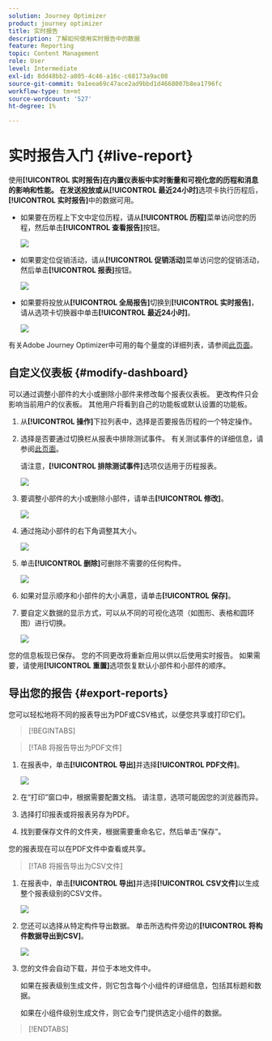 ```yaml
---
solution: Journey Optimizer
product: journey optimizer
title: 实时报告
description: 了解如何使用实时报告中的数据
feature: Reporting
topic: Content Management
role: User
level: Intermediate
exl-id: 8dd48bb2-a805-4c46-a16c-c68173a9ac08
source-git-commit: 9a1eea69c47ace2ad9bbd1d4668007b8ea1796fc
workflow-type: tm+mt
source-wordcount: '527'
ht-degree: 1%

---
```


# 实时报告入门 {#live-report}

使用&#x200B;**[!UICONTROL 实时报告]**在内置仪表板中实时衡量和可视化您的历程和消息的影响和性能。
在发送投放或从**[!UICONTROL 最近24小时]**&#x200B;选项卡执行历程后，**[!UICONTROL 实时报告]**&#x200B;中的数据可用。

* 如果要在历程上下文中定位历程，请从&#x200B;**[!UICONTROL 历程]**&#x200B;菜单访问您的历程，然后单击&#x200B;**[!UICONTROL 查看报告]**&#x200B;按钮。

  ![](assets/report_journey.png)

* 如果要定位促销活动，请从&#x200B;**[!UICONTROL 促销活动]**&#x200B;菜单访问您的促销活动，然后单击&#x200B;**[!UICONTROL 报表]**&#x200B;按钮。

  ![](assets/report_campaign.png)

* 如果要将投放从&#x200B;**[!UICONTROL 全局报告]**&#x200B;切换到&#x200B;**[!UICONTROL 实时报告]**，请从选项卡切换器中单击&#x200B;**[!UICONTROL 最近24小时]**。

  ![](assets/report_3.png)

有关Adobe Journey Optimizer中可用的每个量度的详细列表，请参阅[此页面](#list-of-components-live)。

## 自定义仪表板 {#modify-dashboard}

可以通过调整小部件的大小或删除小部件来修改每个报表仪表板。 更改构件只会影响当前用户的仪表板。 其他用户将看到自己的功能板或默认设置的功能板。

1. 从&#x200B;**[!UICONTROL 操作]**&#x200B;下拉列表中，选择是否要报告历程的一个特定操作。

1. 选择是否要通过切换栏从报表中排除测试事件。 有关测试事件的详细信息，请参阅[此页面](../building-journeys/testing-the-journey.md)。

   请注意，**[!UICONTROL 排除测试事件]**&#x200B;选项仅适用于历程报表。

   ![](assets/report_modify_6.png)

1. 要调整小部件的大小或删除小部件，请单击&#x200B;**[!UICONTROL 修改]**。

   ![](assets/report_modify_7.png)

1. 通过拖动小部件的右下角调整其大小。

   ![](assets/report_modify_8.png)

1. 单击&#x200B;**[!UICONTROL 删除]**&#x200B;可删除不需要的任何构件。

   ![](assets/report_modify_9.png)

1. 如果对显示顺序和小部件的大小满意，请单击&#x200B;**[!UICONTROL 保存]**。

1. 要自定义数据的显示方式，可以从不同的可视化选项（如图形、表格和圆环图）进行切换。

   ![](assets/report_modify_11.png)

您的信息板现已保存。 您的不同更改将重新应用以供以后使用实时报告。 如果需要，请使用&#x200B;**[!UICONTROL 重置]**&#x200B;选项恢复默认小部件和小部件的顺序。

## 导出您的报告 {#export-reports}

您可以轻松地将不同的报表导出为PDF或CSV格式，以便您共享或打印它们。

>[!BEGINTABS]

>[!TAB 将报告导出为PDF文件]

1. 在报表中，单击&#x200B;**[!UICONTROL 导出]**&#x200B;并选择&#x200B;**[!UICONTROL PDF文件]**。

   ![](assets/export_6.png)

1. 在“打印”窗口中，根据需要配置文档。 请注意，选项可能因您的浏览器而异。

1. 选择打印报表或将报表另存为PDF。

1. 找到要保存文件的文件夹，根据需要重命名它，然后单击“保存”。

您的报表现在可以在PDF文件中查看或共享。

>[!TAB 将报告导出为CSV文件]

1. 在报表中，单击&#x200B;**[!UICONTROL 导出]**&#x200B;并选择&#x200B;**[!UICONTROL CSV文件]**&#x200B;以生成整个报表级别的CSV文件。

   ![](assets/export_4.png)

1. 您还可以选择从特定构件导出数据。 单击所选构件旁边的&#x200B;**[!UICONTROL 将构件数据导出到CSV]**。

   ![](assets/export_5.png)

1. 您的文件会自动下载，并位于本地文件中。

   如果在报表级别生成文件，则它包含每个小组件的详细信息，包括其标题和数据。

   如果在小组件级别生成文件，则它会专门提供选定小组件的数据。

>[!ENDTABS]
